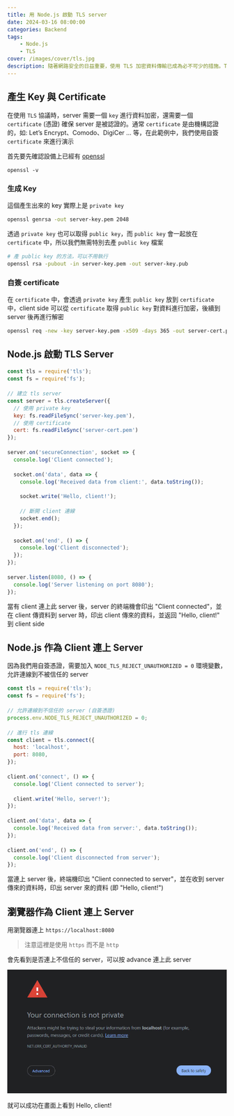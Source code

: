 ```yaml
---
title: 用 Node.js 啟動 TLS server
date: 2024-03-16 08:00:00
categories: Backend
tags:
    - Node.js
    - TLS
cover: /images/cover/tls.jpg
description: 隨著網路安全的日益重要，使用 TLS 加密資料傳輸已成為必不可少的措施。TLS 是一種安全協議，可確保資料在傳輸過程中不被竊聽或篡改。本文章將以 Node.js 來起一個 TLS Server ，並使用我們自己產生的憑證來進行 demo
---
```


## 產生 Key 與 Certificate

在使用 `TLS` 協議時，server 需要一個 `key` 進行資料加密，還需要一個 `certificate` (憑證) 確保 server 是被認證的。通常 `certificate` 是由機構認證的，如: Let’s Encrypt、Comodo、DigiCer … 等，在此範例中，我們使用自簽 `certificate` 來進行演示

首先要先確認設備上已經有 [openssl](https://www.openssl.org/)

```
openssl -v
```

### 生成 Key

這個產生出來的 key 實際上是 `private key`

```Bash
openssl genrsa -out server-key.pem 2048
```

透過 `private key` 也可以取得 `public key`，而 `public key` 會一起放在 `certificate` 中，所以我們無需特別去產 `public key` 檔案

```Bash
# 產 public key 的方法，可以不用執行
openssl rsa -pubout -in server-key.pem -out server-key.pub
```

### 自簽 certificate

在 `certificate` 中，會透過 `private key` 產生 `public key` 放到 `certificate` 中，client side 可以從 `certificate` 取得 `public key` 對資料進行加密，後續到 server 後再進行解密

```Bash
openssl req -new -key server-key.pem -x509 -days 365 -out server-cert.pem
```

## Node.js 啟動 TLS Server

```JavaScript
const tls = require('tls');
const fs = require('fs');

// 建立 tls server
const server = tls.createServer({
  // 使用 private key
  key: fs.readFileSync('server-key.pem'),
  // 使用 certificate
  cert: fs.readFileSync('server-cert.pem')
});

server.on('secureConnection', socket => {
  console.log('Client connected');

  socket.on('data', data => {
    console.log('Received data from client:', data.toString());

    socket.write('Hello, client!');

    // 斷開 client 連線
    socket.end();
  });

  socket.on('end', () => {
    console.log('Client disconnected');
  });
});

server.listen(8080, () => {
  console.log('Server listening on port 8080');
});
```

當有 client 連上此 server 後，server 的終端機會印出 "Client connected"，並在 client 傳資料到 server 時，印出 client 傳來的資料，並返回 "Hello, client!" 到 client side

## Node.js 作為 Client 連上 Server

因為我們用自簽憑證，需要加入 `NODE_TLS_REJECT_UNAUTHORIZED = 0` 環境變數，允許連線到不被信任的 server

```JavaScript
const tls = require('tls');
const fs = require('fs');

// 允許連線到不信任的 server (自簽憑證)
process.env.NODE_TLS_REJECT_UNAUTHORIZED = 0;

// 進行 tls 連線
const client = tls.connect({
  host: 'localhost',
  port: 8080,
});

client.on('connect', () => {
  console.log('Client connected to server');

  client.write('Hello, server!');
});

client.on('data', data => {
  console.log('Received data from server:', data.toString());
});

client.on('end', () => {
  console.log('Client disconnected from server');
});
```

當連上 server 後，終端機印出 "Client connected to server"，並在收到 server 傳來的資料時，印出 server 來的資料 (即 "Hello, client!")

## 瀏覽器作為 Client 連上 Server

用瀏覽器連上 `https://localhost:8080`

> 注意這裡是使用 `https` 而不是 `http`

會先看到是否連上不信任的 server，可以按 advance 連上此 server

![browser-connect-warning](/images/posts/tls-server-by-nodejs/browser-connect-warning.jpg)

就可以成功在畫面上看到 Hello, client!